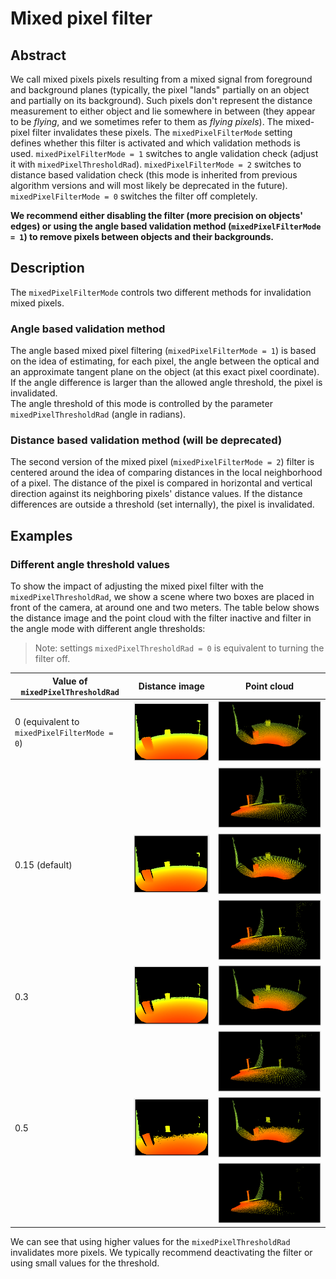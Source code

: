# Mixed pixel filter
## Abstract

We call mixed pixels pixels resulting from a mixed signal from foreground and background planes (typically, the pixel "lands" partially on an object and partially on its background). Such pixels don't represent the distance measurement to either object and lie somewhere in between (they appear to be *flying*, and we sometimes refer to them as *flying pixels*). The mixed-pixel filter invalidates these pixels. The `mixedPixelFilterMode` setting defines whether this filter is activated and which validation methods is used. `mixedPixelFilterMode = 1` switches to angle validation check (adjust it with `mixedPixelThresholdRad`). `mixedPixelFilterMode = 2` switches to distance based validation check (this mode is inherited from previous algorithm versions and will most likely be deprecated in the future). `mixedPixelFilterMode = 0` switches the filter off completely. 

**We recommend either disabling the filter (more precision on objects' edges) or using the angle based validation method (`mixedPixelFilterMode = 1`) to remove pixels between objects and their backgrounds.**


## Description
The `mixedPixelFilterMode` controls two different methods for invalidation mixed pixels.  

### Angle based validation method  
The angle based mixed pixel filtering (`mixedPixelFilterMode = 1`) is based on the idea of estimating, for each pixel, the angle between the optical and an approximate tangent plane on the object (at this exact pixel coordinate). If the angle difference is larger than the allowed angle threshold, the pixel is invalidated.  
The angle threshold of this mode is controlled by the parameter `mixedPixelThresholdRad` (angle in radians).

### Distance based validation method (will be deprecated)
The second version of the mixed pixel (`mixedPixelFilterMode = 2`) filter is centered around the idea of comparing distances in the local neighborhood of a pixel. The distance of the pixel is compared in horizontal and vertical direction against its neighboring pixels' distance values. If the distance differences are outside a threshold (set internally), the pixel is invalidated.

## Examples
### Different angle threshold values

To show the impact of adjusting the mixed pixel filter with the `mixedPixelThresholdRad`, we show a scene where two boxes are placed in front of the camera, at around one and two meters. The table below shows the distance image and the point cloud with the filter inactive and filter in the angle mode with different angle thresholds:

> Note: settings `mixedPixelThresholdRad = 0` is equivalent to turning the filter off.

| Value of `mixedPixelThresholdRad`| Distance image| Point cloud|
|--|--|--|
| 0 (equivalent to `mixedPixelFilterMode = 0`)| ![Mixed pixels filter disabled - distance](resources/mixed_pixel_0_distance.png)|![Mixed pixels filter disabled - view 1](resources/mixed_pixel_rad_0_view1.png)|
| | | ![Mixed pixels filter disabled - view ](resources/mixed_pixel_rad_0_view2.png)|
| 0.15 (default)| ![Mixed pixels filter `mixedPixelThresholdRad = 0.15` - distance](resources/mixed_pixel_rad_015_distance.png)| ![Mixed pixels filter `mixedPixelThresholdRad = 0.15` - view 1](resources/mixed_pixel_rad_015_view1.png)|
| | | ![Mixed pixels filter `mixedPixelThresholdRad = 0.15` - view 2](resources/mixed_pixel_rad_015_view2.png)|
| 0.3| ![Mixed pixels filter `mixedPixelThresholdRad = 0.3` - distance](resources/mixed_pixel__rad_03_distance.png)| ![Mixed pixels filter `mixedPixelThresholdRad = 0.3` - view 1](resources/mixed_pixel_rad_03_view1.png)|
| | | ![Mixed pixels filter `mixedPixelThresholdRad = 0.3` - view ](resources/mixed_pixel_rad_03_view2.png)|
| 0.5| ![Mixed pixels filter `mixedPixelThresholdRad = 0.5` - distance](resources/mixed_pixel__rad_05_distance.png)| ![Mixed pixels filter `mixedPixelThresholdRad = 0.5` - view 1](resources/mixed_pixel_rad_05_view1.png)|
| | | ![Mixed pixels filter `mixedPixelThresholdRad = 0.5` - view 2](resources/mixed_pixel_rad_05_view2.png)|

We can see that using higher values for the `mixedPixelThresholdRad` invalidates more pixels. We typically recommend deactivating the filter or using small values for the threshold.

